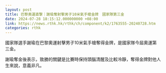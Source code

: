 ```yaml
---
layout: post
title: 巴黎奧運直撃｜謝瑜奪射擊男子10米氣手槍金牌　國家隊第三金
date: 2024-07-28 18:15:12.000000000 +08:00
link: https://news.rthk.hk/rthk/ch/component/k2/1763555-20240728.htm
categories: rthk
---
```


國家隊選手謝瑜在巴黎奧運射擊男子10米氣手槍奪得金牌，是國家隊今屆奧運第三金。

謝瑜奪金後表示，致勝的關鍵是比賽時保持頭腦清醒及比較冷靜，奪得金牌對他人生來說，意義非凡。
